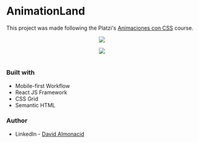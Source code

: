 # AnimationLand

This project was made following the Platzi's [Animaciones con CSS](https://platzi.com/cursos/animaciones-css) course.

<div align="center">

![](https://i.imgur.com/l4fXRcR.png)

</div>

<div align="center">
  <a href="https://bit.ly/3VT0Oag"><img src="https://img.shields.io/badge/visit the site-4D7F72?style=for-the-badge" /></a>
</div>

#

### Built with

- Mobile-first Workflow
- React JS Framework
- CSS Grid
- Semantic HTML

### Author

- LinkedIn - [David Almonacid](https://www.linkedin.com/in/davidalmonacid)
